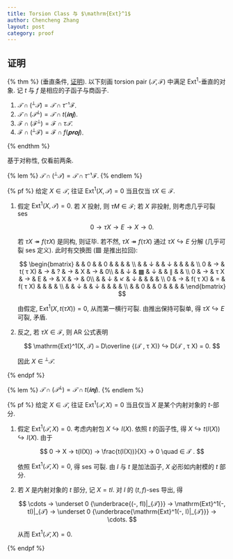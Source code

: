 ```yaml
---
title: Torsion Class 与 $\mathrm{Ext}^1$
author: Chencheng Zhang
layout: post
category: proof
---
```

## 证明

{% thm %}
(垂直条件, [证明](Torsion_Pair_Ext_Orth)).
以下刻画 torsion pair $(𝒯, ℱ)$ 中满足 $\mathrm{Ext}^1$-垂直的对象. 记 $t$ 与 $f$ 是相应的子函子与商函子.

1. $𝒯 ∩ (^⟂ 𝒯) = 𝒯 ∩ τ ⁻¹ ℱ$.
2. $𝒯 ∩ (𝒯^⟂) = 𝒯 ∩ t(𝐢𝐧𝐣)$.
3. $ℱ ∩ (ℱ^⟂) = ℱ ∩ τ 𝒯$.
4. $ℱ ∩ (^⟂ ℱ) = ℱ ∩ f(𝐩𝐫𝐨𝐣)$.

{% endthm %}

基于对称性, 仅看前两条.

{% lem %}
$𝒯 ∩ (^⟂ 𝒯) = 𝒯 ∩ τ ⁻¹ ℱ$.
{% endlem %}

{% pf %}
给定 $X ∈ 𝒯$, 往证 $\mathrm{Ext}^1(X,  𝒯) = 0$ 当且仅当 $τ X ∈ ℱ$.

1. 假定 $\mathrm{Ext}^1(X, 𝒯) = 0$. 若 $X$ 投射, 则 $τ M ∈ ℱ$; 若 $X$ 非投射, 则考虑几乎可裂 ses

   $$
   0 → τ X → E → X → 0.
   $$

   若 $τ X ↠ f(τX)$ 是同构, 则证毕. 若不然, $τX ↠ f(τX)$ 通过 $τ X ↪ E$ 分解 (几乎可裂 ses 定义). 此时有交换图 ($▩$ 是推出拉回):

   $$
   \begin{bmatrix}
    &  & 0 &  & 0 &  &  &  & \\
    &  & ↓  &  & ↓   &  &  &  & \\
   0 & →  & t( τ  X) & →   & ? & →   & X & →   & 0\\
    &  & ↓   & ▩  & ↓   &  & ∥   &  & \\
   0 & →   & τ  X & →   & E & →   & X & →   & 0\\
    &  & ↓   & ↙   & ↓   &  &  &  & \\
   0 & →   & f( τ  X) & = & f( τ  X) &  &  &  & \\
    &  & ↓   &  & ↓   &  &  &  & \\
    &  & 0 &  & 0 &  &  &  & 
   \end{bmatrix}
   $$

   由假定, $\mathrm{Ext}^1(X, t(τX)) = 0$, 从而第一横行可裂. 由推出保持可裂单, 得 $τX ↪ E$ 可裂, 矛盾.

2. 反之, 若 $τ X ∈ ℱ$, 则 AR 公式表明

   $$
   \mathrm{Ext}^1(X, 𝒯) ≃ D\overline {(𝒯 , τ X)} ↪ D(𝒯 , τ X) = 0.
   $$

   因此 $X ∈ {}^⟂𝒯$.

{% endpf %}

{% lem %}
$𝒯 ∩ (𝒯^⟂) = 𝒯 ∩ t(𝐢𝐧𝐣)$.
{% endlem %}

{% pf %}
给定 $X ∈ 𝒯$, 往证 $\mathrm{Ext}^1(𝒯, X) = 0$ 当且仅当 $X$ 是某个内射对象的 $t$-部分.

1. 假定 $\mathrm{Ext}^1(𝒯, X) = 0$. 考虑内射包 $X ↪ I(X)$. 依照 $t$ 的函子性, 得 $X ↪ t(I(X)) ↪ I(X)$. 由于

    $$
    0 → X → t(I(X)) → \frac{t(I(X))}{X} → 0 \quad ∈ 𝒯 .
    $$

    依照 $\mathrm{Ext}^1(𝒯, X) = 0$, 得 ses 可裂. 由 $I$ 与 $t$ 是加法函子, $X$ 必形如内射模的 $t$ 部分.

2. 若 $X$ 是内射对象的 $t$ 部分, 记 $X = tI$. 对 $I$ 的 $(t,f)$-ses 导出, 得

    $$
    \cdots → \underset 0 {\underbrace{(-, fI)|_{𝒯}}} → \mathrm{Ext}^1(-, tI)|_{𝒯} → \underset 0 {\underbrace{\mathrm{Ext}^1(-, I)|_{𝒯}}} → \cdots.
    $$

    从而 $\mathrm{Ext}^1(𝒯, X) = 0$.

{% endpf %}
